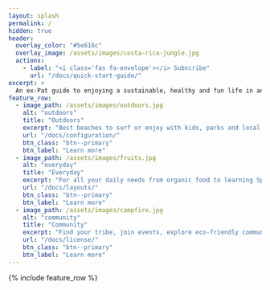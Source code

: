 ```yaml
---
layout: splash
permalink: /
hidden: true
header:
  overlay_color: "#5e616c"
  overlay_image: /assets/images/costa-rica-jungle.jpg
  actions:
    - label: "<i class='fas fa-envelope'></i> Subscribe"
      url: "/docs/quick-start-guide/"
excerpt: >
  An ex-Pat guide to enjoying a sustainable, healthy and fun life in and around
feature_row:
  - image_path: /assets/images/outdoors.jpg
    alt: "outdoors"
    title: "Outdoors"
    excerpt: "Best beaches to surf or enjoy with kids, parks and local hikes"
    url: "/docs/configuration/"
    btn_class: "btn--primary"
    btn_label: "Learn more"
  - image_path: /assets/images/fruits.jpg
    alt: "everyday"
    title: "Everyday"
    excerpt: "For all your daily needs from organic food to learning Spanish"
    url: "/docs/layouts/"
    btn_class: "btn--primary"
    btn_label: "Learn more"
  - image_path: /assets/images/campfire.jpg
    alt: "community"
    title: "Community"
    excerpt: "Find your tribe, join events, explore eco-friendly communities"
    url: "/docs/license/"
    btn_class: "btn--primary"
    btn_label: "Learn more"
---
```


{% include feature_row %}
